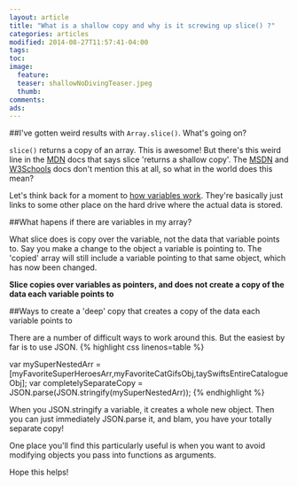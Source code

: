 ```yaml
---
layout: article
title: "What is a shallow copy and why is it screwing up slice() ?"
categories: articles
modified: 2014-08-27T11:57:41-04:00
tags: 
toc: 
image:
  feature: 
  teaser: shallowNoDivingTeaser.jpeg
  thumb:
comments: 
ads: 
---
```


##I've gotten weird results with `Array.slice()`. What's going on? 

`slice()` returns a copy of an array. This is awesome! But there's this weird line in the [MDN](https://developer.mozilla.org/en-US/docs/Web/JavaScript/Reference/Global_Objects/Array/slice) docs that says slice 'returns a shallow copy'. The [MSDN](http://msdn.microsoft.com/en-us/library/ie/tkcsy6fe(v=vs.94).aspx) and [W3Schools](http://www.w3schools.com/jsref/jsref_slice_array.asp) docs don't mention this at all, so what in the world does this mean? 

Let's think back for a moment to [how variables work](http://prestonparry.com/articles/VariableNamesAsLinks/). They're basically just links to some other place on the hard drive where the actual data is stored. 

##What hapens if there are variables in my array?

What slice does is copy over the variable, not the data that variable points to. Say you make a change to the object a variable is pointing to. The 'copied' array will still include a variable pointing to that same object, which has now been changed. 

**Slice copies over variables as pointers, and does not create a copy of the data each variable points to**

##Ways to create a 'deep' copy that creates a copy of the data each variable points to

There are a number of difficult ways to work around this. But the easiest by far is to use JSON. 
{% highlight css linenos=table %}





var mySuperNestedArr = [myFavoriteSuperHeroesArr,myFavoriteCatGifsObj,taySwiftsEntireCatalogueObj];
var completelySeparateCopy = JSON.parse(JSON.stringify(mySuperNestedArr));
{% endhighlight %}


When you JSON.stringify a variable, it creates a whole new object. Then you can just immediately JSON.parse it, and blam, you have your totally separate copy! 

One place you'll find this particularly useful is when you want to avoid modifying objects you pass into functions as arguments.

Hope this helps!